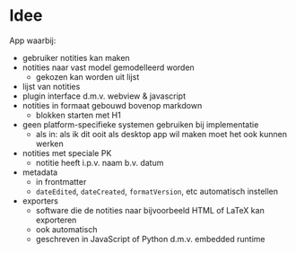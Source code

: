 # Idee

App waarbij:
- gebruiker notities kan maken
- notities naar vast model gemodelleerd worden
    - gekozen kan worden uit lijst
- lijst van notities
- plugin interface d.m.v. webview & javascript
- notities in formaat gebouwd bovenop markdown
    - blokken starten met H1
- geen platform-specifieke systemen gebruiken bij implementatie
    - als in: als ik dit ooit als desktop app wil maken moet het ook kunnen werken
- notities met speciale PK
    - notitie heeft i.p.v. naam b.v. datum
- metadata
    - in frontmatter
    - `dateEdited`, `dateCreated`, `formatVersion`, etc automatisch instellen 
- exporters
    - software die de notities naar bijvoorbeeld HTML of LaTeX kan exporteren
    - ook automatisch
    - geschreven in JavaScript of Python d.m.v. embedded runtime